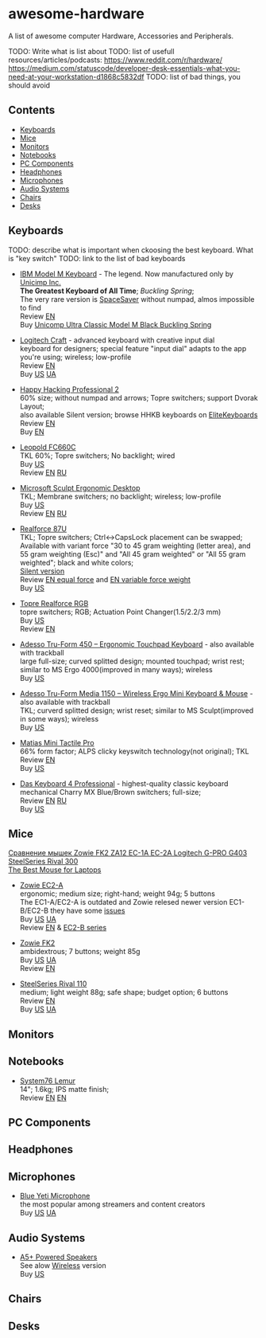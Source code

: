 # awesome-hardware
A list of awesome computer Hardware, Accessories and Peripherals.

TODO: Write what is list about
TODO: list of usefull resources/articles/podcasts: https://www.reddit.com/r/hardware/ https://medium.com/statuscode/developer-desk-essentials-what-you-need-at-your-workstation-d1868c5832df
TODO: list of bad things, you should avoid

## Contents
- [Keyboards](#keyboards)
- [Mice](#mice)
- [Monitors](#monitors)
- [Notebooks](#notebooks)
- [PC Components](#pc-components)
- [Headphones](#headphones)
- [Microphones](#microphone)
- [Audio Systems](#audio-systems)
- [Chairs](#chairs)
- [Desks](#desks)

## Keyboards

TODO: describe what is important when ckoosing the best keyboard. What is "key switch"
TODO: link to the list of bad keyboards

- [IBM Model M Keyboard](https://en.wikipedia.org/wiki/Model_M_keyboard) - The legend. Now manufactured only by [Unicimp Inc.](http://www.pckeyboard.com/)\
  **The Greatest Keyboard of All Time**; *Buckling Spring*;\
  The very rare version is [SpaceSaver](https://youtu.be/7jroDKhy6Hk) without numpad, almos impossible to find\
  Review [EN](https://youtu.be/D7wmMZmMinM)\
  Buy [Unicomp Ultra Classic Model M Black Buckling Spring](https://www.amazon.com/Unicomp-Classic-Buckling-Spring-Keyboard/dp/B01M29PYF4/)

- [Logitech Craft](https://www.logitech.com/en-us/product/craft?crid=27) - advanced keyboard with creative input dial\
  keyboard for designers; special feature "input dial" adapts to the app you're using; wireless; low-profile\
  Review [EN](https://youtu.be/w6YLj12s1e4)\
  Buy [US](https://www.amazon.com/Logitech-Advanced-Wireless-Keyboard-Creative/dp/B0768LTVCQ) [UA](http://ek.ua/LOGITECH-CRAFT.htm)

- [Happy Hacking Professional 2](https://en.wikipedia.org/wiki/Happy_Hacking_Keyboard)\
  60% size; without numpad and arrows; Topre switchers; support Dvorak Layout;\
  also available Silent version; browse HHKB keyboards on [EliteKeyboards](http://elitekeyboards.com/products.php?sub=pfu_keyboards)\
  Review [EN](https://youtu.be/amFw45AyQb4)\
  Buy [EN](http://elitekeyboards.com/products.php?sub=pfu_keyboards,hhkbpro2&pid=pdkb400w)

- [Leopold FC660C](http://global.leopold.co.kr/product.php?pcode=fc660c)\
  TKL 60%; Topre switchers; No backlight; wired  
  Buy [US](https://mechanicalkeyboards.com/shop/index.php?l=product_detail&p=1495)  
  Review [EN](https://youtu.be/dfGBp27H7Bo) [RU](https://youtu.be/mSPNBYC3Ov4)
  
- [Microsoft Sculpt Ergonomic Desktop](https://www.microsoft.com/accessories/en-us/products/keyboards/sculpt-ergonomic-desktop/l5v-00001)\
  TKL; Membrane switchers; no backlight; wireless; low-profile  
  Buy [US](https://www.amazon.com/Microsoft-Ergonomic-Wireless-Keyboard-L5V-00001/dp/B00CYX54C0)  
  Review [EN](https://youtu.be/p9x18sz8hUc) [RU](https://youtu.be/8NQRQyNs6X4)

- [Realforce 87U](http://elitekeyboards.com/products.php?sub=topre_keyboards,rftenkeyless) \
  TKL; Topre switchers; Ctrl<->CapsLock placement can be swapped; \
  Available with variant force "30 to 45 gram weighting (letter area), and 55 gram weighting (Esc)" and "All 45 gram weighted" or "All 55 gram weighted"; black and white colors; \
  [Silent version](https://elitekeyboards.com/products.php?sub=topre_keyboards,rftenkeyless&pid=rf_se170s) \
  Review [EN equal force](https://youtu.be/6kyKw9tMYlc) and [EN variable force weight](https://youtu.be/9Sc4hB6m8-s) \
  Buy [US](http://elitekeyboards.com/products.php?sub=topre_keyboards,rftenkeyless)

- [Topre Realforce RGB](http://www.realforce.co.jp/en/products/realforce_rgb/index.html)\
  topre switchers; RGB; Actuation Point Changer(1.5/2.2/3 mm)\
  Buy [US](https://www.amazon.com/Topre-Realforce-Premium-Mechanical-Keyboard/dp/B01MSOPQ54/)\
  Review [EN](https://youtu.be/D9G3jkxaQYs)
  
- [Adesso Tru-Form 450 – Ergonomic Touchpad Keyboard](https://www.adesso.com/product/adesso-tru-form-450-ergonomic-touchpad-keyboard/) - also available with trackball\
  large full-size; curved splitted design; mounted touchpad; wrist rest; similar to MS Ergo 4000(improved in many ways); wireless\
  Buy [US](https://www.amazon.com/Adesso-AKB-450UB-Tru-form-Touchpad-Keyboard/dp/B071VMG4D7/)
  
- [Adesso Tru-Form Media 1150 – Wireless Ergo Mini Keyboard & Mouse](https://www.adesso.com/product/adesso-tru-form-media-1150-wireless-ergo-mini-keyboard-mouse/) - also available with trackball\
  TKL; curverd splitted design; wrist reset; similar to MS Sculpt(improved in some ways); wireless\
  Buy [US](https://www.amazon.com/Adesso-WKB-1150CB-Multimedia-Combo-Wireless-MK550-Curved/dp/B075GW5XD5/)
  
- [Matias Mini Tactile Pro](http://matias.ca/minitactilepro/mac/)\
  66% form factor; ALPS clicky keyswitch technology(not original); TKL\
  Review [EN](https://youtu.be/plnCwNSy6JA)\
  Buy [US](https://www.amazon.com/Matias-Mini-Tactile-Pro-Keyboard/dp/B00FW7FHFE)
  
- [Das Keyboard 4 Professional](https://www.daskeyboard.com/daskeyboard-4-professional/) - highest-quality classic keyboard\
  mechanical Charry MX Blue/Brown switchers; full-size;\
  Review [EN](https://youtu.be/brab29A79w4) [RU](https://youtu.be/uQDL2VvZzvk)\
  Buy [US](https://www.amazon.com/Das-Keyboard-Professional-Mechanical-DASK4MKPROCLI/dp/B00JI2APZQ)

## Mice

[Сравнение мышек Zowie FK2 ZA12 EC-1A EC-2A Logitech G-PRO G403 SteelSeries Rival 300](https://youtu.be/IqIrF-lrR2M)\
[The Best Mouse for Laptops](https://youtu.be/tNCwvihWO78)

- [Zowie EC2-A](https://zowie.benq.com/en/product/mouse/ec/ec2-a.html) \
  ergonomic; medium size; right-hand; weight 94g; 5 buttons \
  The EC1-A/EC2-A is outdated and Zowie relesed newer version EC1-B/EC2-B they have some [issues](https://github.com/workgena/awesome-hardware/issues/27) \
  Buy [US](https://www.amazon.com/BenQ-EC2-B-Ergonomic-Gaming-eSports/dp/B0771WQH6X/) [UA](http://ek.ua/prices/zowie-ec2-a/) \
  Review [EN](https://youtu.be/QHxUvNIVy1k) & [EC2-B series](https://youtu.be/-5Ksf2Bn-og)
    
- [Zowie FK2](https://zowie.benq.com/en/product/mouse/fk/fk2.html)\
  ambidextrous; 7 buttons; weight 85g\
  Buy [US](https://www.amazon.com/BenQ-ZOWIE-FK2-Ambidextrous-Mouse/dp/B00QIH1GD4) [UA](https://www.3ona51.com/ru/gaming-mouses/zowie-fk2/index.html)\
  Review [EN](http://www.rocketjumpninja.com/zowie-fk2-review/)
  
- [SteelSeries Rival 110](https://steelseries.com/gaming-mice/rival-110)\
  medium; light weight 88g; safe shape; budget option; 6 buttons\
  Review [EN](https://youtu.be/b1sHUySB5yA)\
  Buy [US](https://www.amazon.com/gp/product/B075LD4YY6/) [UA](https://hard.rozetka.com.ua/steelseries_62466/p31285055/)

## Monitors

## Notebooks
- [System76 Lemur](https://system76.com/laptops/lemur)\
  14"; 1.6kg; IPS matte finish;\
  Review [EN](https://youtu.be/uGPd056xIdY) [EN](https://youtu.be/qLWlaBtIYwI)

## PC Components

## Headphones

## Microphones
- [Blue Yeti Microphone](https://www.bluedesigns.com/products/yeti/)\
  the most popular among streamers and content creators\
  Buy [US](https://www.amazon.com/dp/B00N1YPXW2/) [UA](http://ek.ua/BLUE-MICROPHONES-YETI.htm)

## Audio Systems

- [A5+ Powered Speakers](https://audioengineusa.com/shop/poweredspeakers/a5-plus-powered-speakers/)\
  See alow [Wireless](https://audioengineusa.com/shop/wirelessspeakers/a5-wireless-speakers/) version\
  Buy [US](https://www.amazon.com/gp/product/B005OA3BSY/)

## Chairs

## Desks
